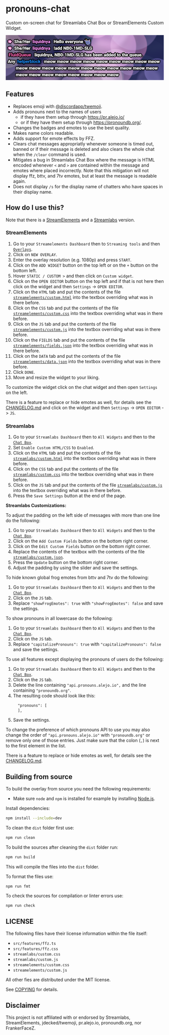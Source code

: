 # pronouns-chat

Custom on-screen chat for Streamlabs Chat Box or StreamElements Custom Widget.

![A screenshot of the chat overlay containing some messages by different users. Pronouns are displayed to the left of the names for some of the users.](docs/screenshot.png)

## Features

- Replaces emoji with [@discordapp/twemoji](https://github.com/discord/twemoji).
- Adds pronouns next to the names of users
  - if they have them setup through <https://pr.alejo.io/>
  - or if they have them setup through <https://pronoundb.org/>.
- Changes the badges and emotes to use the best quality.
- Makes name colors readable.
- Adds support for emote effects by FFZ.
- Clears chat messages appropriatly whenever someone is timed out, banned or if their message is deleted and also clears the whole chat when the `/clear` command is used.
- Mitigates a bug in Streamlabs Chat Box where the message is HTML encoded whenever `<` and `>` are contained within the message and emotes where placed incorrectly. Note that this mitigation will not display ffz, bttv, and 7tv emotes, but at least the message is readable again.
- Does not display `/s` for the display name of chatters who have spaces in their display name.

## How do I use this?

Note that there is a [StreamElements](#streamelements) and a [Streamlabs](#streamlabs) version.

### StreamElements

1. Go to your `Streamelements Dashboard` then to `Streaming tools` and then [`Overlays`](https://streamelements.com/dashboard/overlays).
2. Click on `NEW OVERLAY`.
3. Enter the overlay resolution (e.g. 1080p) and press `START`.
4. Click on the `ADD WIDGET` button on the top left or on the `+` button on the bottom left.
5. Hover `STATIC / CUSTOM >` and then click on `Custom widget`.
6. Click on the `OPEN EDITOR` button on the top left and if that is not here then click on the widget and then `Settings` -> `OPEN EDITOR`.
7. Click on the `HTML` tab and put the contents of the file [`streamelements/custom.html`](streamelements/custom.html) into the textbox overriding what was in there before.
8. Click on the `CSS` tab and put the contents of the file [`streamelements/custom.css`](streamelements/custom.css) into the textbox overriding what was in there before.
9. Click on the `JS` tab and put the contents of the file [`streamelements/custom.js`](streamelements/custom.js) into the textbox overriding what was in there before.
10. Click on the `FIELDS` tab and put the contents of the file [`streamelements/fields.json`](streamelements/fields.json) into the textbox overriding what was in there before.
11. Click on the `DATA` tab and put the contents of the file [`streamelements/data.json`](streamelements/data.json) into the textbox overriding what was in there before.
12. Click `DONE`.
13. Move and resize the widget to your liking.

To customize the widget click on the chat widget and then open `Settings` on the left.

There is a feature to replace or hide emotes as well, for details see the [CHANGELOG.md](CHANGELOG.md) and click on the widget and then `Settings` -> `OPEN EDITOR` -> `JS`.

### Streamlabs

1. Go to your `Streamlabs Dashboard` then to `All Widgets` and then to the [`Chat Box`](https://streamlabs.com/dashboard#/chatbox).
2. Set `Enable Custom HTML/CSS` to `Enabled`.
3. Click on the `HTML` tab and put the contents of the file [`streamlabs/custom.html`](streamlabs/custom.html) into the textbox overriding what was in there before.
4. Click on the `CSS` tab and put the contents of the file [`streamlabs/custom.css`](streamlabs/custom.css) into the textbox overriding what was in there before.
5. Click on the `JS` tab and put the contents of the file [`streamlabs/custom.js`](streamlabs/custom.js) into the textbox overriding what was in there before.
6. Press the `Save Settings` button at the end of the page.

**Streamlabs Customizations:**

To adjust the padding on the left side of messages with more than one line do the following:

1. Go to your `Streamlabs Dashboard` then to `All Widgets` and then to the [`Chat Box`](https://streamlabs.com/dashboard#/chatbox).
2. Click on the `Add Custom Fields` button on the bottom right corner.
3. Click on the `Edit Custom Fields` button on the bottom right corner.
4. Replace the contents of the textbox with the contents of the file [`streamlabs/custom.json`](streamlabs/custom.json).
5. Press the `Update` button on the bottom right corner.
6. Adjust the padding by using the slider and save the settings.

To hide known global frog emotes from bttv and 7tv do the following:

1. Go to your `Streamlabs Dashboard` then to `All Widgets` and then to the [`Chat Box`](https://streamlabs.com/dashboard#/chatbox).
2. Click on the `JS` tab.
3. Replace `"showFrogEmotes": true` with `"showFrogEmotes": false` and save the settings.

To show pronouns in all lowercase do the following:

1. Go to your `Streamlabs Dashboard` then to `All Widgets` and then to the [`Chat Box`](https://streamlabs.com/dashboard#/chatbox).
2. Click on the `JS` tab.
3. Replace `"capitalizePronouns": true` with `"capitalizePronouns": false` and save the settings.

To use all features except displaying the pronouns of users do the following:

1. Go to your `Streamlabs Dashboard` then to `All Widgets` and then to the [`Chat Box`](https://streamlabs.com/dashboard#/chatbox).
2. Click on the `JS` tab.
3. Delete the line containing `"api.pronouns.alejo.io",` and the line containing `"pronoundb.org"`.
4. The resulting code should look like this:
   ```
     "pronouns": [
     ],
   ```
5. Save the settings.

To change the preference of which pronouns API to use you may also change the order of `"api.pronouns.alejo.io"` with `"pronoundb.org"` or remove only one of those entries. Just make sure that the colon (`,`) is next to the first element in the list.

There is a feature to replace or hide emotes as well, for details see the [CHANGELOG.md](CHANGELOG.md).

## Building from source

To build the overlay from source you need the following requirements:

- Make sure `node` and `npm` is installed for example by installing [Node.js](https://nodejs.org/en).

Install dependencies:

```sh
npm install --include=dev
```

To clean the `dist` folder first use:

```sh
npm run clean
```

To build the sources after cleaning the `dist` folder run:

```sh
npm run build
```

This will compile the files into the `dist` folder.

To format the files use:

```sh
npm run fmt
```

To check the sources for compilation or linter errors use:

```sh
npm run check
```

## LICENSE

The following files have their license information within the file itself:

- `src/features/ffz.ts`
- `src/features/ffz.css`
- `streamlabs/custom.css`
- `streamlabs/custom.js`
- `streamelements/custom.css`
- `streamelements/custom.js`

All other fies are distributed under the MIT license.

See [COPYING](COPYING) for details.

## Disclaimer

This project is not affiliated with or endorsed by Streamlabs, StreamElements, jdecked/twemoji, pr.alejo.io, pronoundb.org, nor FrankerFaceZ.
